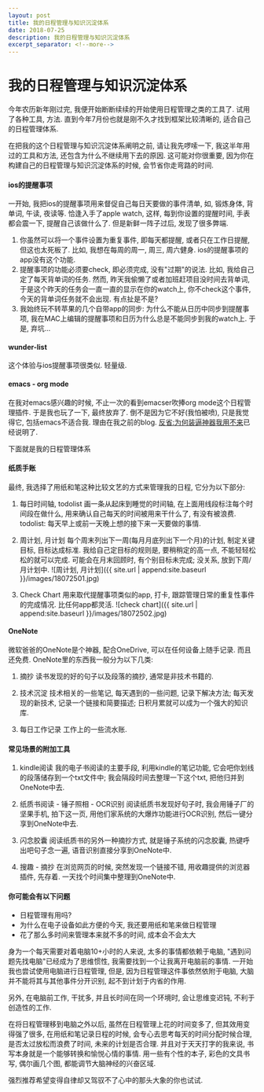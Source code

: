 ```yaml
---
layout: post
title: 我的日程管理与知识沉淀体系
date: 2018-07-25
description: 我的日程管理与知识沉淀体系
excerpt_separator: <!--more-->
---
```

# 我的日程管理与知识沉淀体系

今年农历新年刚过完, 我便开始断断续续的开始使用日程管理之类的工具了. 试用了各种工具, 方法. 直到今年7月份也就是刚不久才找到框架比较清晰的, 适合自己的日程管理体系.

在把我的这个日程管理与知识沉淀体系阐明之前, 请让我先啰嗦一下, 我这半年用过的工具和方法, 还包含为什么不继续用下去的原因. 这可能对你很重要, 因为你在构建自己的日程管理与知识沉淀体系的时候, 会节省你走弯路的时间.

#### ios的提醒事项
一开始, 我把ios的提醒事项用来督促自己每日天要做的事件清单, 如, 锻炼身体, 背单词, 午读, 夜读等. 恰逢入手了apple watch, 这样, 每到你设置的提醒时间, 手表都会震一下, 提醒自己该做什么了. 但是新鲜一阵子过后, 发现了很多弊端.
1. 你虽然可以将一个事件设置为重复事件, 即每天都提醒, 或者只在工作日提醒,  但这也太死板了. 比如, 我想在每周的周一, 周三, 周六健身. ios的提醒事项的app没有这个功能.
2. 提醒事项的功能必须要check, 即必须完成, 没有"过期"的说法. 比如, 我给自己定了每天背单词的任务. 然而, 昨天我偷懒了或者加班赶项目没时间去背单词, 于是这个昨天的任务会一直一直的显示在你的watch上, 你不check这个事件, 今天的背单词任务就不会出现. 有点扯是不是?
3. 我始终玩不转苹果的几个自带app的同步: 为什么不能从日历中同步到提醒事项, 我在MAC上编辑的提醒事项和日历为什么总是不能同步到我的watch上. 于是, 弃坑…

#### wunder-list
这个体验与ios提醒事项很类似. 轻量级.

#### emacs - org mode
在我对emacs感兴趣的时候, 不止一次的看到emacser吹捧org mode这个日程管理插件. 于是我也玩了一下, 最终放弃了. 倒不是因为它不好(我怕被喷), 只是我觉得它, 包括emacs不适合我. 理由在我之前的blog.
[反省:为何装逼神器我用不来](http://victoriest.me/2017/10/24/%E5%8F%8D%E7%9C%81-%E4%B8%BA%E4%BD%95%E8%A3%85%E9%80%BC%E7%A5%9E%E5%99%A8%E6%88%91%E7%94%A8%E4%B8%8D%E6%9D%A5.html)已经说明了.

下面就是我的日程管理体系

#### 纸质手账
最终, 我选择了用纸和笔这种比较文艺的方式来管理我的日程, 它分为以下部分:

1. 每日时间轴, todolist
画一条从起床到睡觉的时间轴, 在上面用线段标注每个时间段在做什么, 用来确认自己每天的时间被用来干什么了, 有没有被浪费.
todolist: 每天早上或前一天晚上想的接下来一天要做的事情.

2. 周计划, 月计划
每个周末列出下一周(每月月底列出下一个月)的计划, 制定关键目标, 目标达成标准. 我给自己定目标的规则是, 要稍稍定的高一点, 不能轻轻松松的就可以完成. 可能会在月末回顾时, 有个别目标未完成; 没关系, 放到下周/月计划中.
![周计划, 月计划]({{ site.url | append:site.baseurl }}/images/18072501.jpg)

3. Check Chart
用来取代提醒事项类似的app, 打卡, 跟踪管理日常的重复性事件的完成情况. 比任何app都灵活.
![check chart]({{ site.url | append:site.baseurl }}/images/18072502.jpg)

#### OneNote

微软爸爸的OneNote是个神器, 配合OneDrive, 可以在任何设备上随手记录. 而且还免费.
OneNote里的东西我一般分为以下几类:

1. 摘抄
读书发现的好的句子以及段落的摘抄, 通常是非技术书籍的.

2. 技术沉淀
技术相关的一些笔记, 每天遇到的一些问题, 记录下解决方法; 每天发现的新技术, 记录一个链接和简要描述; 日积月累就可以成为一个强大的知识库.

3. 每日工作记录
工作上的一些流水账.

#### 常见场景的附加工具

1. kindle阅读
我的电子书阅读的主要手段, 利用kindle的笔记功能, 它会吧你划线的段落储存到一个txt文件中; 我会隔段时间去整理一下这个txt, 把他归并到OneNote中去.

2. 纸质书阅读 - 锤子照相 - OCR识别
阅读纸质书发现好句子时, 我会用锤子厂的坚果手机, 拍下这一页, 用他们家系统的大爆炸功能进行OCR识别, 然后一键分享到OneNote中去.

3. 闪念胶囊
阅读纸质书的另外一种摘抄方式, 就是锤子系统的闪念胶囊, 热键呼出吧句子念一遍, 语音识别直接分享到OneNote中.

4. 搜趣 - 摘抄
在浏览网页的时候, 突然发现一个链接不错, 用收趣提供的浏览器插件, 先存着. 一天找个时间集中整理到OneNote中.

#### 你可能会有以下问题
* 日程管理有用吗?
* 为什么在电子设备如此方便的今天, 我还要用纸和笔来做日程管理
* 花了那么多时间来管理本来就不多的时间, 成本会不会太大

身为一个每天需要对着电脑10+小时的人来说, 太多的事情都依赖于电脑, "遇到问题先找电脑"已经成为了思维惯性, 我需要找到一个让我离开电脑前的事情. 一开始我也尝试使用电脑进行日程管理, 但是, 因为日程管理这件事依然依附于电脑, 大脑并不能将其与其他事件分开识别, 起不到计划于内省的作用.

另外, 在电脑前工作, 干扰多, 并且长时间在同一个环境时, 会让思维变迟钝, 不利于创造性的工作.

在将日程管理移到电脑之外以后, 虽然在日程管理上花的时间变多了, 但其效用变得强了很多, 在用纸和笔记录日程的时候, 会专心去思考每天的时间分配时候合理, 是否太过放松而浪费了时间, 未来的计划是否合理. 并且对于天天打字的我来说, 书写本身就是一个能够转换和愉悦心情的事情. 用一些有个性的本子, 彩色的文具书写, 偶尔画几个图, 都能调节大脑神经的兴奋区域.

强烈推荐希望变得自律却又驾驭不了心中的那头大象的你也试试.

<!-- more -->
